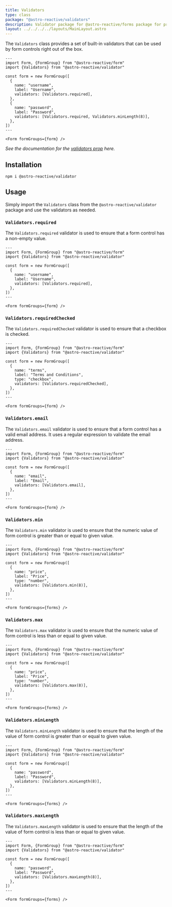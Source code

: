 ```yaml
---
title: Validators
type: class
package: "@astro-reactive/validators"
description: Validator package for @astro-reactive/forms package for providing validation to forms.
layout: ../../../../layouts/MainLayout.astro
---
```


The `Validators` class provides a set of built-in validators that can be used by form controls right out of the box.

```astro
---
import Form, {FormGroup} from "@astro-reactive/form"
import {Validators} from "@astro-reactive/validator"

const form = new FormGroup([
  {
    name: "username",
    label: "Username",
    validators: [Validators.required],
  },
  {
    name: "password",
    label: "Password",
    validators: [Validators.required, Validators.minLength(8)],
  },
])
---

<Form formGroups={form} />
```

_See the documentation for the [validators prop](#) here._

## Installation

```
npm i @astro-reactive/validator
```

## Usage

Simply import the `Validators` class from the `@astro-reactive/validator` package and use the validators as needed.

### `Validators.required`

The `Validators.required` validator is used to ensure that a form control has a non-empty value.

```astro
---
import Form, {FormGroup} from "@astro-reactive/form"
import {Validators} from "@astro-reactive/validator"

const form = new FormGroup([
  {
    name: "username",
    label: "Username",
    validators: [Validators.required],
  },
])
---

<Form formGroups={form} />
```

### `Validators.requiredChecked`

The `Validators.requiredChecked` validator is used to ensure that a checkbox is checked.

```astro
---
import Form, {FormGroup} from "@astro-reactive/form"
import {Validators} from "@astro-reactive/validator"

const form = new FormGroup([
  {
    name: "terms",
    label: "Terms and Conditions",
    type: "checkbox",
    validators: [Validators.requiredChecked],
  },
])
---

<Form formGroups={form} />
```

### `Validators.email`

The `Validators.email` validator is used to ensure that a form control has a valid email address. It uses a regular expression to validate the email address.

```astro
---
import Form, {FormGroup} from "@astro-reactive/form"
import {Validators} from "@astro-reactive/validator"

const form = new FormGroup([
  {
    name: "email",
    label: "Email",
    validators: [Validators.email],
  },
])
---

<Form formGroups={form} />
```

### `Validators.min`

The `Validators.min` validator is used to ensure that the numeric value of form control is greater than or equal to given value.

```astro
---
import Form, {FormGroup} from "@astro-reactive/form"
import {Validators} from "@astro-reactive/validator"

const form = new FormGroup([
  {
    name: "price",
    label: "Price",
    type: "number",
    validators: [Validators.min(8)],
  },
])
---

<Form formGroups={forms} />
```

### `Validators.max`

The `Validators.max` validator is used to ensure that the numeric value of form control is less than or equal to given value.

```astro
---
import Form, {FormGroup} from "@astro-reactive/form"
import {Validators} from "@astro-reactive/validator"

const form = new FormGroup([
  {
    name: "price",
    label: "Price",
    type: "number",
    validators: [Validators.max(8)],
  },
])
---

<Form formGroups={forms} />
```

### `Validators.minLength`

The `Validators.minLength` validator is used to ensure that the length of the value of form control is greater than or equal to given value.

```astro
---
import Form, {FormGroup} from "@astro-reactive/form"
import {Validators} from "@astro-reactive/validator"

const form = new FormGroup([
  {
    name: "password",
    label: "Password",
    validators: [Validators.minLength(8)],
  },
])
---

<Form formGroups={forms} />
```

### `Validators.maxLength`

The `Validators.maxLength` validator is used to ensure that the length of the value of form control is less than or equal to given value.

```astro
---
import Form, {FormGroup} from "@astro-reactive/form"
import {Validators} from "@astro-reactive/validator"

const form = new FormGroup([
  {
    name: "password",
    label: "Password",
    validators: [Validators.maxLength(8)],
  },
])
---

<Form formGroups={forms} />
```
